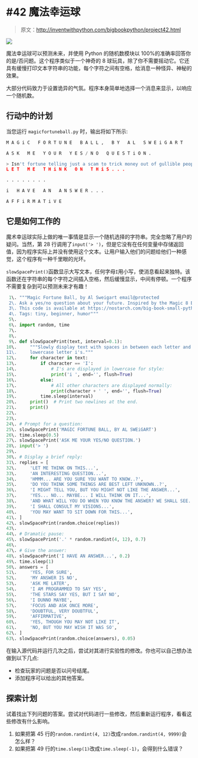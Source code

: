 # #42 魔法幸运球

> 原文：<http://inventwithpython.com/bigbookpython/project42.html>

![](img/9d995d63aaead72cad01120081eb8f75.png)

魔法幸运球可以预测未来，并使用 Python 的随机数模块以 100%的准确率回答你的是/否问题。这个程序类似于一个神奇的 8 球玩具，除了你不需要摇动它。它还具有缓慢打印文本字符串的功能，每个字符之间有空格，给消息一种怪异、神秘的效果。

大部分代码致力于设置诡异的气氛。程序本身简单地选择一个消息来显示，以响应一个随机数。

## 行动中的计划

当您运行 `magicfortuneball.py` 时，输出将如下所示:

```py
M A G i C   F O R T U N E   B A L L ,   B Y   A L   S W E i G A R T

A S K   M E   Y O U R   Y E S / N O   Q U E S T i O N .

> Isn't fortune telling just a scam to trick money out of gullible people?
L E T   M E   T H i N K   O N   T H i S . . .

. . . . . . . .

i   H A V E   A N   A N S W E R . . .

A F F i R M A T i V E
```

## 它是如何工作的

魔术幸运球实际上做的唯一事情是显示一个随机选择的字符串。完全忽略了用户的疑问。当然，第 28 行调用了`input('> ')`，但是它没有在任何变量中存储返回值，因为程序实际上并没有使用这个文本。让用户输入他们的问题给他们一种感觉，这个程序有一种千里眼的光环。

`slowSpacePrint()`函数显示大写文本，任何字母`I`用小写，使消息看起来独特。该函数还在字符串的每个字符之间插入空格，然后缓慢显示，中间有停顿。一个程序不需要复杂到可以预测未来才有趣！

```py
 1\. """Magic Fortune Ball, by Al Sweigart email@protected
 2\. Ask a yes/no question about your future. Inspired by the Magic 8 Ball.
 3\. This code is available at https://nostarch.com/big-book-small-python-programming
 4\. Tags: tiny, beginner, humor"""
 5\. 
 6\. import random, time
 7\. 
 8\. 
 9\. def slowSpacePrint(text, interval=0.1):
10\.     """Slowly display text with spaces in between each letter and
11\.     lowercase letter i's."""
12\.     for character in text:
13\.         if character == 'I':
14\.             # I's are displayed in lowercase for style:
15\.             print('i ', end='', flush=True)
16\.         else:
17\.             # All other characters are displayed normally:
18\.             print(character + ' ', end='', flush=True)
19\.         time.sleep(interval)
20\.     print()  # Print two newlines at the end.
21\.     print()
22\. 
23\. 
24\. # Prompt for a question:
25\. slowSpacePrint('MAGIC FORTUNE BALL, BY AL SWEiGART')
26\. time.sleep(0.5)
27\. slowSpacePrint('ASK ME YOUR YES/NO QUESTION.')
28\. input('> ')
29\. 
30\. # Display a brief reply:
31\. replies = [
32\.     'LET ME THINK ON THIS...',
33\.     'AN INTERESTING QUESTION...',
34\.     'HMMM... ARE YOU SURE YOU WANT TO KNOW..?',
35\.     'DO YOU THINK SOME THINGS ARE BEST LEFT UNKNOWN..?',
36\.     'I MIGHT TELL YOU, BUT YOU MIGHT NOT LIKE THE ANSWER...',
37\.     'YES... NO... MAYBE... I WILL THINK ON IT...',
38\.     'AND WHAT WILL YOU DO WHEN YOU KNOW THE ANSWER? WE SHALL SEE...',
39\.     'I SHALL CONSULT MY VISIONS...',
40\.     'YOU MAY WANT TO SIT DOWN FOR THIS...',
41\. ]
42\. slowSpacePrint(random.choice(replies))
43\. 
44\. # Dramatic pause:
45\. slowSpacePrint('.' * random.randint(4, 12), 0.7)
46\. 
47\. # Give the answer:
48\. slowSpacePrint('I HAVE AN ANSWER...', 0.2)
49\. time.sleep(1)
50\. answers = [
51\.     'YES, FOR SURE',
52\.     'MY ANSWER IS NO',
53\.     'ASK ME LATER',
54\.     'I AM PROGRAMMED TO SAY YES',
55\.     'THE STARS SAY YES, BUT I SAY NO',
56\.     'I DUNNO MAYBE',
57\.     'FOCUS AND ASK ONCE MORE',
58\.     'DOUBTFUL, VERY DOUBTFUL',
59\.     'AFFIRMATIVE',
60\.     'YES, THOUGH YOU MAY NOT LIKE IT',
61\.     'NO, BUT YOU MAY WISH IT WAS SO',
62\. ]
63\. slowSpacePrint(random.choice(answers), 0.05) 
```

在输入源代码并运行几次之后，尝试对其进行实验性的修改。你也可以自己想办法做到以下几点:

*   检查玩家的问题是否以问号结尾。
*   添加程序可以给出的其他答案。

## 探索计划

试着找出下列问题的答案。尝试对代码进行一些修改，然后重新运行程序，看看这些修改有什么影响。

1.  如果把第 45 行的`random.randint(4, 12)`改成`random.randint(4, 9999)`会怎么样？
2.  如果把第 49 行的`time.sleep(1)`改成`time.sleep(-1)`，会得到什么错误？